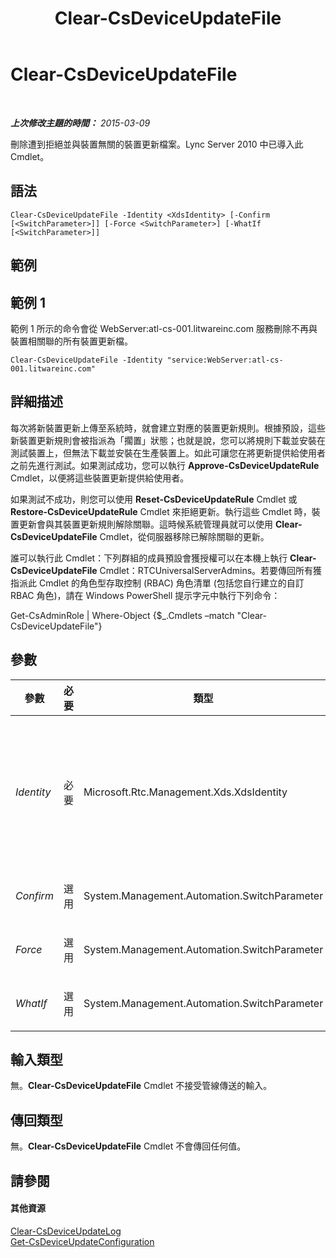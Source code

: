 ﻿---
title: Clear-CsDeviceUpdateFile
TOCTitle: Clear-CsDeviceUpdateFile
ms:assetid: 34c5bb61-fcba-4e93-bb21-83b9611f3045
ms:mtpsurl: https://technet.microsoft.com/zh-tw/library/Gg425835(v=OCS.15)
ms:contentKeyID: 49290552
ms.date: 08/10/2015
mtps_version: v=OCS.15
ms.translationtype: HT
---

# Clear-CsDeviceUpdateFile

 

_**上次修改主題的時間：** 2015-03-09_

刪除遭到拒絕並與裝置無關的裝置更新檔案。Lync Server 2010 中已導入此 Cmdlet。

## 語法

    Clear-CsDeviceUpdateFile -Identity <XdsIdentity> [-Confirm [<SwitchParameter>]] [-Force <SwitchParameter>] [-WhatIf [<SwitchParameter>]]

## 範例

## 範例 1

範例 1 所示的命令會從 WebServer:atl-cs-001.litwareinc.com 服務刪除不再與裝置相關聯的所有裝置更新檔。

    Clear-CsDeviceUpdateFile -Identity "service:WebServer:atl-cs-001.litwareinc.com"

## 詳細描述

每次將新裝置更新上傳至系統時，就會建立對應的裝置更新規則。根據預設，這些新裝置更新規則會被指派為「擱置」狀態；也就是說，您可以將規則下載並安裝在測試裝置上，但無法下載並安裝在生產裝置上。如此可讓您在將更新提供給使用者之前先進行測試。如果測試成功，您可以執行 **Approve-CsDeviceUpdateRule** Cmdlet，以便將這些裝置更新提供給使用者。

如果測試不成功，則您可以使用 **Reset-CsDeviceUpdateRule** Cmdlet 或 **Restore-CsDeviceUpdateRule** Cmdlet 來拒絕更新。執行這些 Cmdlet 時，裝置更新會與其裝置更新規則解除關聯。這時候系統管理員就可以使用 **Clear-CsDeviceUpdateFile** Cmdlet，從伺服器移除已解除關聯的更新。

誰可以執行此 Cmdlet：下列群組的成員預設會獲授權可以在本機上執行 **Clear-CsDeviceUpdateFile** Cmdlet：RTCUniversalServerAdmins。若要傳回所有獲指派此 Cmdlet 的角色型存取控制 (RBAC) 角色清單 (包括您自行建立的自訂 RBAC 角色)，請在 Windows PowerShell 提示字元中執行下列命令：

Get-CsAdminRole | Where-Object {$\_.Cmdlets –match "Clear-CsDeviceUpdateFile"}

## 參數


<table>
<colgroup>
<col style="width: 25%" />
<col style="width: 25%" />
<col style="width: 25%" />
<col style="width: 25%" />
</colgroup>
<thead>
<tr class="header">
<th>參數</th>
<th>必要</th>
<th>類型</th>
<th>說明</th>
</tr>
</thead>
<tbody>
<tr class="odd">
<td><p><em>Identity</em></p></td>
<td><p>必要</p></td>
<td><p>Microsoft.Rtc.Management.Xds.XdsIdentity</p></td>
<td><p>裝載裝置更新檔之服務的唯一識別碼。例如，此語法會從 atl-cs-001.litwareinc.com 集區的 Web 服務 服務清除裝置更新檔：-Identity &quot;service:WebServer:atl-cs-001.litwareinc.com&quot;。</p></td>
</tr>
<tr class="even">
<td><p><em>Confirm</em></p></td>
<td><p>選用</p></td>
<td><p>System.Management.Automation.SwitchParameter</p></td>
<td><p>在執行命令前先提示確認。</p></td>
</tr>
<tr class="odd">
<td><p><em>Force</em></p></td>
<td><p>選用</p></td>
<td><p>System.Management.Automation.SwitchParameter</p></td>
<td><p>隱藏執行命令時可能發生的非嚴重錯誤訊息。</p></td>
</tr>
<tr class="even">
<td><p><em>WhatIf</em></p></td>
<td><p>選用</p></td>
<td><p>System.Management.Automation.SwitchParameter</p></td>
<td><p>說明執行命令時若不實際執行命令的後果。</p></td>
</tr>
</tbody>
</table>


## 輸入類型

無。**Clear-CsDeviceUpdateFile** Cmdlet 不接受管線傳送的輸入。

## 傳回類型

無。**Clear-CsDeviceUpdateFile** Cmdlet 不會傳回任何值。

## 請參閱

#### 其他資源

[Clear-CsDeviceUpdateLog](clear-csdeviceupdatelog.md)  
[Get-CsDeviceUpdateConfiguration](get-csdeviceupdateconfiguration.md)


